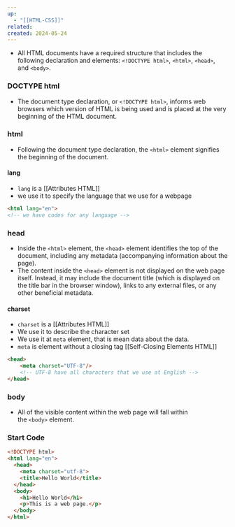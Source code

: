```yaml
---
up:
  - "[[HTML-CSS]]"
related: 
created: 2024-05-24
---
```


- All HTML documents have a required structure that includes the following declaration and elements: `<!DOCTYPE html>`, `<html>`, `<head>`, and `<body>`.
### DOCTYPE html
- The document type declaration, or `<!DOCTYPE html>`, informs web browsers which version of HTML is being used and is placed at the very beginning of the HTML document.
### html
- Following the document type declaration, the `<html>` element signifies the beginning of the document.
#### lang
- `lang` is a [[Attributes HTML]]
- we use it to specify the language that we use for a webpage
```html
<html lang="en">
<!-- we have codes for any language -->
```
### head
- Inside the `<html>` element, the `<head>` element identifies the top of the document, including any metadata (accompanying information about the page).
- The content inside the `<head>` element is not displayed on the web page itself.
  Instead, it may include the document title (which is displayed on the title bar in the browser window), links to any external files, or any other beneficial metadata.
#### charset
- `charset` is a [[Attributes HTML]]
- We use it to describe the character set
- We use it at `meta` element, that is mean data about the data.
- `meta` is element without a closing tag [[Self-Closing Elements HTML]]
```html
<head>
	<meta charset="UTF-8"/>
	<!-- UTF-8 have all characters that we use at English -->
</head>
```

### body
- All of the visible content within the web page will fall within the `<body>` element.
### Start Code
```html
<!DOCTYPE html>
<html lang="en">
  <head>
    <meta charset="utf-8">
    <title>Hello World</title>
  </head>
  <body>
    <h1>Hello World</h1>
    <p>This is a web page.</p>
  </body>
</html>
```